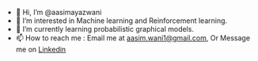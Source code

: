 - 👋 Hi, I’m @aasimayazwani
- 👀 I’m interested in Machine learning and Reinforcement learning.  
- 🌱 I’m currently learning probabilistic graphical models. 
- 📫 How to reach me : Email me at aasim.wani1@gmail.com, Or Message me on [Linkedin](https://www.linkedin.com/in/aasim-wani-38a843103/)
 
